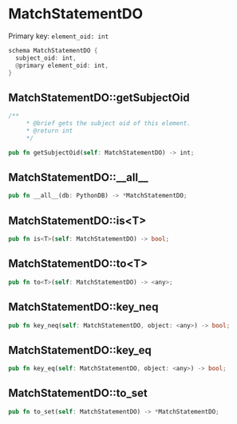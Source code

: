# MatchStatementDO

Primary key: `element_oid: int`

```rust
schema MatchStatementDO {
  subject_oid: int,
  @primary element_oid: int,
}
```
## MatchStatementDO::getSubjectOid

```rust
/**
     * @brief gets the subject oid of this element.
     * @return int
     */
```
```rust
pub fn getSubjectOid(self: MatchStatementDO) -> int;
```
## MatchStatementDO::\_\_all\_\_

```rust
pub fn __all__(db: PythonDB) -> *MatchStatementDO;
```
## MatchStatementDO::is\<T\>

```rust
pub fn is<T>(self: MatchStatementDO) -> bool;
```
## MatchStatementDO::to\<T\>

```rust
pub fn to<T>(self: MatchStatementDO) -> <any>;
```
## MatchStatementDO::key\_neq

```rust
pub fn key_neq(self: MatchStatementDO, object: <any>) -> bool;
```
## MatchStatementDO::key\_eq

```rust
pub fn key_eq(self: MatchStatementDO, object: <any>) -> bool;
```
## MatchStatementDO::to\_set

```rust
pub fn to_set(self: MatchStatementDO) -> *MatchStatementDO;
```
